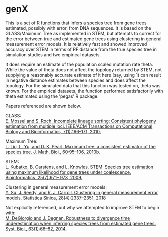 # genX

This is a set of R functions that infers a species tree from gene trees estimated, possibly with error, from DNA sequences.  It is based on the GLASS/Maximum Tree as implemented in STEM, but attempts to correct for the error between true and estimated gene trees using clustering in general measurement error models.  It is relatively fast and showed improved accuracy over STEM in terms of RF distance from the true species tree in simulation studies and two empirical datasets. 

It does require an estimate of the population scaled mutation rate theta.  While the value of theta does not affect the topology returned by STEM, not supplying a reasonably accurate estimate of it here (say, using 1) can result in negative distance estimates between species and does affect the topology.  For the simulated data that this function was tested on, theta was known.  For the empirical datasets, the function performed satisfactorily with theta estimated using the 'pegas' R package.


Papers referenced are shown below.

GLASS:  
[E. Mossel and S. Roch. Incomplete lineage sorting: Consistent phylogeny estimation from multiple loci. IEEE/ACM Transactions on Computational Biology and Bioinformatics, 7(1):166–171, 2010.](https://ieeexplore.ieee.org/document/4564437)

Maximum Tree:  
[L. Liu, L. Yu, and D. K. Pearl. Maximum tree: a consistent estimator of the species tree. J. Math. Biol., 60:95–106, 2010b.](https://link.springer.com/article/10.1007/s00285-009-0260-0)

STEM:  
[L. Kubatko, B. Carstens, and L. Knowles. STEM: Species tree estimation using maximum likelihood for gene trees under coalescence. Bioinformatics, 25(7):971– 973, 2009.](https://doi.org/10.1093/bioinformatics/btp079)

Clustering in general measurement error models:  
[Y. Su, J. Reedy, and R. J. Carroll. Clustering in general measurement error models. Statistica Sinica, 28(4):2337–2351, 2018](http://www3.stat.sinica.edu.tw/statistica/J28N5/J28N57/J28N57.html)


Not explicitly referenced, but why we attempted to improve STEM to begin with:  
[M. DeGiorgio and J. Degnan. Robustness to divergence time underestimation when inferring species trees from estimated gene trees. Syst. Biol., 63(1):66–82, 2014.](https://doi.org/10.1093/sysbio/syt059)
